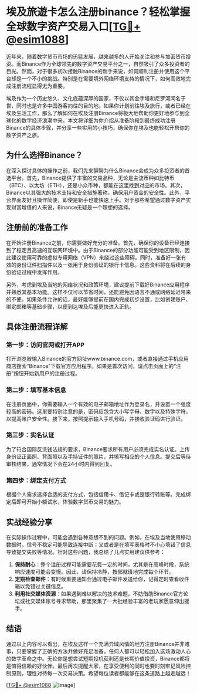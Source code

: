 # 埃及旅遊卡怎么注册binance？轻松掌握全球数字资产交易入口[[TG💪+ @esim1088](https://t.me/s/esim1088)]

近年来，随着数字货币市场的迅猛发展，越来越多的人开始关注和参与加密货币投资。而Binance作为全球领先的数字资产交易平台之一，自然吸引了众多投资者的目光。然而，对于很多初次接触Binance的新手来说，如何顺利注册并使用这个平台却是一个不小的挑战。特别是在需要境外网络环境支持的情况下，如何高效地完成注册流程显得尤为重要。

埃及作为一个历史悠久、文化底蕴深厚的国家，不仅以其金字塔和尼罗河闻名于世，同时也是许多中国游客向往的目的地。如果你计划前往埃及旅行，或者已经在埃及生活工作，那么了解如何在埃及注册Binance将极大地帮助你更好地参与到全球化的数字经济浪潮中来。本文将详细为你介绍从准备阶段到最终成功注册Binance的具体步骤，并分享一些实用的小技巧，确保你在埃及也能轻松开启你的数字资产之旅。

## 为什么选择Binance？

在深入探讨具体的操作之前，我们先来聊聊为什么Binance会成为众多投资者的首选平台。首先，Binance提供了丰富的交易品种，无论是主流币种如比特币（BTC）、以太坊（ETH），还是小众币种，都能在这里找到对应的市场。其次，Binance以其强大的技术支持和安全措施著称，确保用户资金的安全性。此外，平台界面友好且操作简便，即使是新手也能快速上手。对于那些希望通过数字资产实现财富增值的人来说，Binance无疑是一个理想的选择。

## 注册前的准备工作

在开始注册Binance之前，你需要做好充分的准备。首先，确保你的设备已经连接到了稳定且高速的互联网环境中。由于Binance的部分功能可能受到地区限制，因此建议使用可靠的虚拟专用网络（VPN）来绕过这些障碍。同时，准备好一张有效的身份证件扫描件以及一张用于身份验证的银行卡信息。这些资料将在后续的身份验证过程中发挥作用。

另外，考虑到埃及当地的网络状况和政策环境，建议提前下载好Binance应用程序并熟悉其基本功能。这样不仅可以节省时间，还能避免因语言不通或网络延迟带来的不便。如果条件允许的话，最好能够提前在国内完成初步设置，比如创建账户、绑定邮箱等基础步骤，以便到达埃及后能更快进入正轨。

## 具体注册流程详解

### 第一步：访问官网或打开APP
打开浏览器输入Binance的官方网址www.binance.com，或者直接通过手机应用商店搜索“Binance”下载官方应用程序。如果是首次访问，请点击页面上的“注册”按钮开始新用户的注册过程。

### 第二步：填写基本信息
在注册页面中，你需要输入一个有效的电子邮箱地址作为登录名，并设置一个强度较高的密码。这里要特别注意的是，密码应包含大小写字母、数字以及特殊字符，以提高账户安全性。接下来，按照提示输入手机号码，并接收验证码进行验证。

### 第三步：实名认证
为了符合国际反洗钱法规的要求，Binance要求所有用户必须完成实名认证。上传身份证正面照、背面照以及手持证件的照片，并填写相应的个人信息。提交后等待审核结果，通常情况下会在24小时内得到回复。

### 第四步：绑定支付方式
根据个人需求选择合适的支付方式，包括信用卡、借记卡或是银行转账等。完成绑定后即可开始小额试水，体验数字货币交易的魅力。

## 实战经验分享

在实际操作过程中，可能会遇到各种意想不到的问题。例如，在埃及当地使用移动数据时，信号不稳定可能导致连接中断；又或者是在填写表格时不小心填错了信息导致提交失败等情况。针对这些问题，我总结了几点实用建议供参考：

1. **保持耐心**：整个注册过程可能需要花费一定的时间，尤其是在高峰时段，系统响应速度可能会变慢。因此，请保持冷静，按部就班地完成每个环节。
2. **定期检查邮件**：有时候重要通知会通过电子邮件发送给你，记得定时查看收件箱以免错过关键信息。
3. **利用社交媒体资源**：如果遇到难以解决的技术难题，不妨借助Binance官方论坛或社交媒体账号寻求帮助，那里聚集了一大批经验丰富的老玩家愿意伸出援手。

## 结语

通过以上内容可以看出，在埃及这样一个充满异域风情的地方注册Binance并非难事，只要掌握了正确的方法并做好充足准备，任何人都可以轻松加入这场激动人心的数字革命之中。无论你是想尝试短期投机获利还是长期价值投资，Binance都将是值得信赖的好伙伴。最后再次提醒大家，在享受便利的同时也要时刻牢记风险控制原则，理性对待每一次交易决策。希望每位读者都能够在这条道路上越走越远！

[[TG💪+ @esim1088](https://t.me/s/esim1088) ![Image](https://i.postimg.cc/4NQfJmqS/Snipaste-2025-05-13-00-14-12.png)]